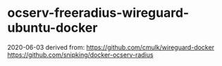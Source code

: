 # ocserv-freeradius-wireguard-ubuntu-docker
2020-06-03 derived from:
https://github.com/cmulk/wireguard-docker
https://github.com/snipking/docker-ocserv-radius
